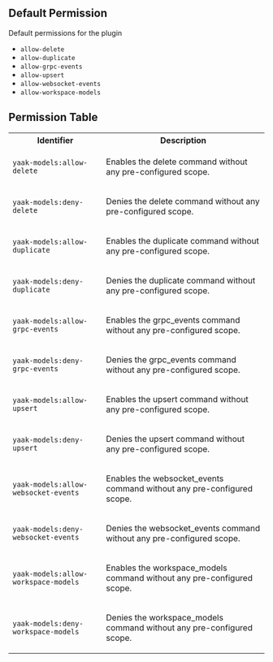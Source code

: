 ## Default Permission

Default permissions for the plugin

- `allow-delete`
- `allow-duplicate`
- `allow-grpc-events`
- `allow-upsert`
- `allow-websocket-events`
- `allow-workspace-models`

## Permission Table

<table>
<tr>
<th>Identifier</th>
<th>Description</th>
</tr>


<tr>
<td>

`yaak-models:allow-delete`

</td>
<td>

Enables the delete command without any pre-configured scope.

</td>
</tr>

<tr>
<td>

`yaak-models:deny-delete`

</td>
<td>

Denies the delete command without any pre-configured scope.

</td>
</tr>

<tr>
<td>

`yaak-models:allow-duplicate`

</td>
<td>

Enables the duplicate command without any pre-configured scope.

</td>
</tr>

<tr>
<td>

`yaak-models:deny-duplicate`

</td>
<td>

Denies the duplicate command without any pre-configured scope.

</td>
</tr>

<tr>
<td>

`yaak-models:allow-grpc-events`

</td>
<td>

Enables the grpc_events command without any pre-configured scope.

</td>
</tr>

<tr>
<td>

`yaak-models:deny-grpc-events`

</td>
<td>

Denies the grpc_events command without any pre-configured scope.

</td>
</tr>

<tr>
<td>

`yaak-models:allow-upsert`

</td>
<td>

Enables the upsert command without any pre-configured scope.

</td>
</tr>

<tr>
<td>

`yaak-models:deny-upsert`

</td>
<td>

Denies the upsert command without any pre-configured scope.

</td>
</tr>

<tr>
<td>

`yaak-models:allow-websocket-events`

</td>
<td>

Enables the websocket_events command without any pre-configured scope.

</td>
</tr>

<tr>
<td>

`yaak-models:deny-websocket-events`

</td>
<td>

Denies the websocket_events command without any pre-configured scope.

</td>
</tr>

<tr>
<td>

`yaak-models:allow-workspace-models`

</td>
<td>

Enables the workspace_models command without any pre-configured scope.

</td>
</tr>

<tr>
<td>

`yaak-models:deny-workspace-models`

</td>
<td>

Denies the workspace_models command without any pre-configured scope.

</td>
</tr>
</table>
